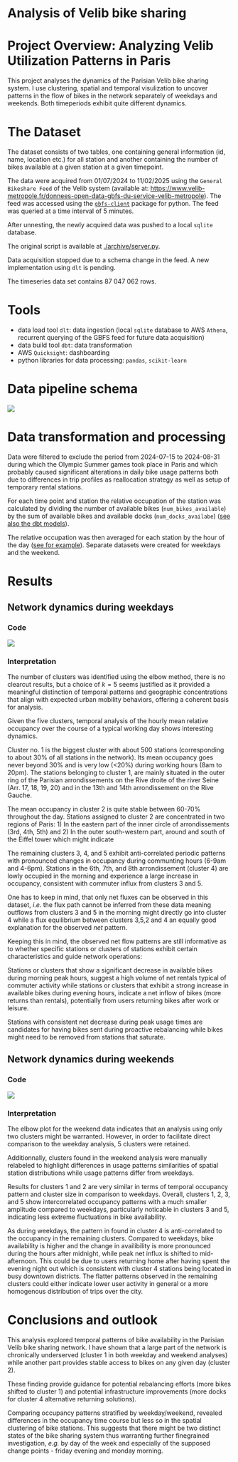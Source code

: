 # Analysis of Velib bike sharing


# Project Overview: Analyzing Velib Utilization Patterns in Paris

This project analyses the dynamics of the Parisian Velib bike sharing
system. I use clustering, spatial and temporal visulization to uncover
patterns in the flow of bikes in the network separately of weekdays and
weekends. Both timeperiods exhibit quite different dynamics.

# The Dataset

The dataset consists of two tables, one containing general information
(id, name, location etc.) for all station and another containing the
number of bikes available at a given station at a given timepoint.

The data were acquired from 01/07/2024 to 11/02/2025 using the
`General Bikeshare Feed` of the Velib system (available at:
<https://www.velib-metropole.fr/donnees-open-data-gbfs-du-service-velib-metropole>).
The feed was accessed using the
[`gbfs-client`](https://github.com/jakehadar/bikeshare-client-python)
package for python. The feed was queried at a time interval of 5
minutes.

After unnesting, the newly acquired data was pushed to a local `sqlite`
database.

The original script is available at
[./archive/server.py](./archive/server.py).

Data acquisition stopped due to a schema change in the feed. A new
implementation using `dlt` is pending.

The timeseries data set contains 87 047 062 rows.

# Tools

- data load tool `dlt`: data ingestion (local `sqlite` database to AWS
  `Athena`, recurrent querying of the GBFS feed for future data
  acquisition)
- data build tool `dbt`: data transformation
- AWS `Quicksight`: dashboarding
- python libraries for data processing: `pandas`, `scikit-learn`

# Data pipeline schema

![](./img/mermaid-diagram-2025-04-27-214223.png)

# Data transformation and processing

Data were filtered to exclude the period from 2024-07-15 to 2024-08-31
during which the Olympic Summer games took place in Paris and which
probably caused significant alterations in daily bike usage patterns
both due to differences in trip profiles as reallocation strategy as
well as setup of temporary rental stations.

For each time point and station the relative occupation of the station
was calculated by dividing the number of available bikes
(`num_bikes_available`) by the sum of available bikes and available
docks (`num_docks_availabe`) ([see also the dbt
models](./dbt/athena_/models/)).

The relative occupation was then averaged for each station by the hour
of the day ([see for
example](./analysis/paris/rel_avail_weekdays/rel_avail_data.py)).
Separate datasets were created for weekdays and the weekend.

# Results

## Network dynamics during weekdays

### Code

![](readme_files/figure-commonmark/cell-4-output-1.png)

### Interpretation

The number of clusters was identified using the elbow method, there is
no clearcut results, but a choice of $k=5$ seems justified as it
provided a meaningful distinction of temporal patterns and geographic
concentrations that align with expected urban mobility behaviors,
offering a coherent basis for analysis.

Given the five clusters, temporal analysis of the hourly mean relative
occupancy over the course of a typical working day shows interesting
dynamics.

Cluster no. 1 is the biggest cluster with about 500 stations
(corresponding to about 30% of all stations in the network). Its mean
occupancy goes never beyond 30% and is very low (\<20%) during working
hours (8am to 20pm). The stations belonging to cluster 1, are mainly
situated in the outer ring of the Parisian arrondissements on the Rive
droite of the river Seine (Arr. 17, 18, 19, 20) and in the 13th and 14th
arrondissement on the Rive Gauche.

The mean occupancy in cluster 2 is quite stable between 60-70%
throughout the day. Stations assigned to cluster 2 are concentrated in
two regions of Paris: 1) In the eastern part of the inner circle of
arrondissements (3rd, 4th, 5th) and 2) In the outer south-western part,
around and south of the Eiffel tower which might indicate

The remaining clusters 3, 4, and 5 exhibit anti-correlated periodic
patterns with pronounced changes in occupancy during communting hours
(6-9am and 4-6pm). Stations in the 6th, 7th, and 8th arrondissement
(cluster 4) are lowly occupied in the morning and experience a large
increase in occupancy, consistent with commuter influx from clusters 3
and 5.

One has to keep in mind, that only net fluxes can be observed in this
dataset, *i.e.* the flux path cannot be inferred from these data meaning
outflows from clusters 3 and 5 in the morning might directly go into
cluster 4 while a flux equilibrium between clusters 3,5,2 and 4 an
equally good explanation for the observed *net* pattern.

Keeping this in mind, the observed net flow patterns are still
informative as to whether specific stations or clusters of stations
exhibit certain characteristics and guide network operations:

Stations or clusters that show a significant decrease in available bikes
during morning peak hours, suggest a high volume of net rentals typical
of commuter activity while stations or clusters that exhibit a strong
increase in available bikes during evening hours, indicate a net inflow
of bikes (more returns than rentals), potentially from users returning
bikes after work or leisure.

Stations with consistent net decrease during peak usage times are
candidates for having bikes sent during proactive rebalancing while
bikes might need to be removed from stations that saturate.

## Network dynamics during weekends

### Code

![](readme_files/figure-commonmark/cell-6-output-1.png)

### Interpretation

The elbow plot for the weekend data indicates that an analysis using
only two clusters might be warranted. However, in order to facilitate
direct comparison to the weekday analysis, 5 clusters were retained.

Additionnally, clusters found in the weekend analysis were manually
relabeled to highlight differences in usage patterns similarities of
spatial station distributions while usage patterns differ from weekdays.

Results for clusters 1 and 2 are very similar in terms of temporal
occupancy pattern and cluster size in comparison to weekdays. Overall,
clusters 1, 2, 3, and 5 show intercorrelated occupancy patterns with a
much smaller amplitude compared to weekdays, particularly noticable in
clusters 3 and 5, indicating less extreme fluctuations in bike
availability.

As during weekdays, the pattern in found in cluster 4 is anti-correlated
to the occupancy in the remaining clusters. Compared to weekdays, bike
availability is higher and the change in availibility is more pronounced
during the hours after midnight, while peak net influx is shifted to
mid-afternoon. This could be due to users returning home after having
spent the evening night out which is consistent with cluster 4 stations
being located in busy downtown districts. The flatter patterns observed
in the remaining clusters could either indicate lower user activity in
general or a more homogenous distribution of trips over the city.

# Conclusions and outlook

This analysis explored temporal patterns of bike availability in the
Parisian Velib bike sharing network. I have shown that a large part of
the network is chronically underserved (cluster 1 in both weekday and
weekend analyses) while another part provides stable access to bikes on
any given day (cluster 2).

These finding provide guidance for potential rebalancing efforts (more
bikes shifted to cluster 1) and potential infrastructure improvements
(more docks for cluster 4 alternative returning solutions).

Comparing occupancy patterns stratified by weekday/weekend, revealed
differences in the occupancy time course but less so in the spatial
clustering of bike stations. This suggests that there might be two
distinct states of the bike sharing system thus warranting further
finegrained investigation, *e.g.* by day of the week and especially of
the supposed change points - friday evening and monday morning.

<!-- # Outlook
&#10;## Occupancy analysis
- per district/city
- correlation with sociodemographic indicators (salary, age, level of education, total population)
- correlation with station elevation
- stratified analysis mechanical/ebikes
- correlation and (lagged) crosscorrelation
- clustering comparison metrics ari, nmi
- banlieue vs. intramuros
- analysis per weekday with emphasis on change points
&#10;## Network structure analysis (solely based on stations)
&#10;- theoretical capacity -->

